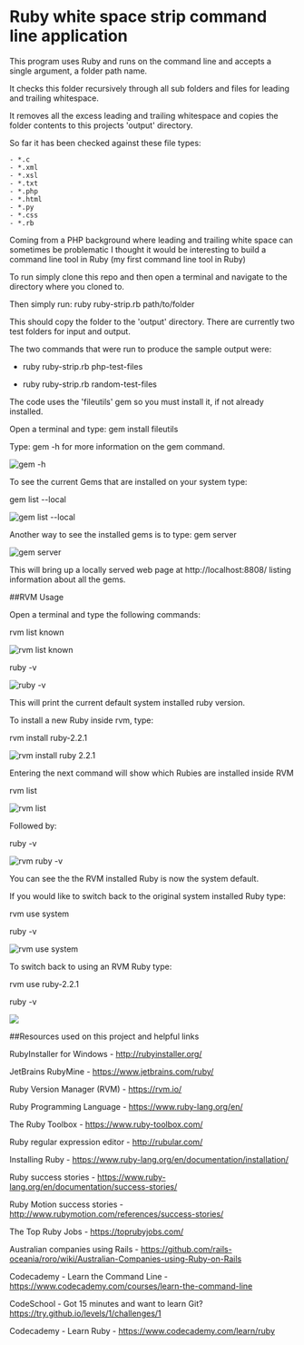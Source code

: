 # Ruby white space strip command line application

This program uses Ruby and runs on the command line and accepts a single argument, a folder path name.

It checks this folder recursively through all sub folders and files for leading and trailing whitespace.

It removes all the excess leading and trailing whitespace and copies the folder contents to this projects 'output' directory.

So far it has been checked against these file types:

    - *.c
    - *.xml
    - *.xsl
    - *.txt
    - *.php
    - *.html
    - *.py
    - *.css
    - *.rb
    
    
Coming from a PHP background where leading and trailing white space can sometimes be problematic I thought it would be 
interesting to build a command line tool in Ruby (my first command line tool in Ruby)
    
To run simply clone this repo and then open a terminal and navigate to the directory where you cloned to.

Then simply run: ruby ruby-strip.rb path/to/folder 

This should copy the folder to the 'output' directory.  There are currently two test folders for input and output.

The two commands that were run to produce the sample output were:

  - ruby ruby-strip.rb php-test-files 

  - ruby ruby-strip.rb random-test-files

The code uses the 'fileutils' gem so you must install it, if not already installed.

Open a terminal and type: gem install fileutils

Type: gem -h  for more information on the gem command.

![gem -h](documentation/images/terminal/gem-h.png)

To see the current Gems that are installed on your system type: 

gem list --local

![gem list --local](documentation/images/terminal/gem-list-local.png)

Another way to see the installed gems is to type: gem server

![gem server](documentation/images/terminal/gem-server.png)

This will bring up a locally served web page at http://localhost:8808/ listing information about all the gems.



##RVM Usage

Open a terminal and type the following commands:

rvm list known

![rvm list known](documentation/images/terminal/rvm-list-known.png)

ruby -v 

![ruby -v](documentation/images/terminal/ruby-v.png)

This will print the current default system installed ruby version.

To install a new Ruby inside rvm, type:

rvm install ruby-2.2.1

![rvm install ruby 2.2.1](documentation/images/terminal/rvm-install-ruby-2.2.1.png)

Entering the next command will show which Rubies are installed inside RVM

rvm list

![rvm list](documentation/images/terminal/rvm-list.png)

Followed by: 

ruby -v

![rvm ruby -v](documentation/images/terminal/rvm-ruby-v.png)

You can see the the RVM installed Ruby is now the system default.

If you would like to switch back to the original system installed Ruby type:

rvm use system

ruby -v

![rvm use system](documentation/images/terminal/rvm-use-system.png)

To switch back to using an RVM Ruby type:

rvm use ruby-2.2.1

ruby -v

![](documentation/images/terminal/rvm-use-ruby-2.2.1.png)


##Resources used on this project and helpful links

RubyInstaller for Windows - http://rubyinstaller.org/

JetBrains RubyMine - https://www.jetbrains.com/ruby/

Ruby Version Manager (RVM) - https://rvm.io/

Ruby Programming Language - https://www.ruby-lang.org/en/

The Ruby Toolbox - https://www.ruby-toolbox.com/

Ruby regular expression editor - http://rubular.com/

Installing Ruby - https://www.ruby-lang.org/en/documentation/installation/   

Ruby success stories - https://www.ruby-lang.org/en/documentation/success-stories/

Ruby Motion success stories - http://www.rubymotion.com/references/success-stories/

The Top Ruby Jobs - https://toprubyjobs.com/

Australian companies using Rails - https://github.com/rails-oceania/roro/wiki/Australian-Companies-using-Ruby-on-Rails

Codecademy - Learn the Command Line - https://www.codecademy.com/courses/learn-the-command-line

CodeSchool - Got 15 minutes and want to learn Git? https://try.github.io/levels/1/challenges/1

Codecademy - Learn Ruby - https://www.codecademy.com/learn/ruby
